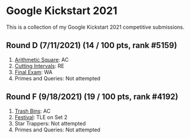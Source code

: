 # Google Kickstart 2021
This is a collection of my Google Kickstart 2021 competitive submissions.

## Round D (7/11/2021) (14 / 100 pts, rank #5159)

1. [Arithmetic Square](https://github.com/binjang/Google-Kickstart-2021/blob/main/2021D_1): AC
2. [Cutting Intervals](https://github.com/binjang/Google-Kickstart-2021/blob/main/2021D_2.java): RE
3. [Final Exam](https://github.com/binjang/Google-Kickstart-2021/blob/main/2021D_3.java): WA
4. Primes and Queries: Not attempted

## Round F (9/18/2021) (19 / 100 pts, rank #4192)

1. [Trash Bins](https://github.com/binjang/Google-Kickstart-2021/blob/main/2021F_1.py): AC
2. [Festival](https://github.com/binjang/Google-Kickstart-2021/blob/main/2021F_2.py): TLE on Set 2
3. Star Trappers: Not attempted
4. Primes and Queries: Not attempted
